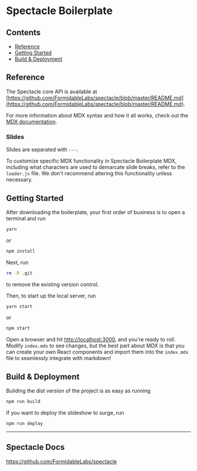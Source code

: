 # Spectacle Boilerplate

## Contents

- [Reference](#reference)
- [Getting Started](#getting-started)
- [Build & Deployment](#build-deployment)

## Reference

The Spectacle core API is available at [https://github.com/FormidableLabs/spectacle/blob/master/README.md](https://github.com/FormidableLabs/spectacle/blob/master/README.md).

For more information about MDX syntax and how it all works, check out the [MDX documentation](https://mdxjs.com/).

### Slides

Slides are separated with `---`.

To customize specific MDX functionality in Spectacle Boilerplate MDX, including what characters are used to demarcate slide breaks, refer to the `loader.js` file. We don't recommend altering this functionality unless necessary.

## Getting Started

After downloading the boilerplate, your first order of business is to open a terminal and run

```bash
yarn
```

or

```bash
npm install
```

Next, run

```bash
rm -R .git
```

to remove the existing version control.

Then, to start up the local server, run

```bash
yarn start
```

or

```bash
npm start
```

Open a browser and hit [http://localhost:3000](http://localhost:3000), and you're ready to roll. Modify `index.mdx` to see changes, but the best part about MDX is that you can create your own React components and import them into the `index.mdx` file to seamlessly integrate with markdown!

## Build & Deployment

Building the dist version of the project is as easy as running

```bash
npm run build
```

If you want to deploy the slideshow to surge, run

```bash
npm run deploy
```

---

## Spectacle Docs

https://github.com/FormidableLabs/spectacle
